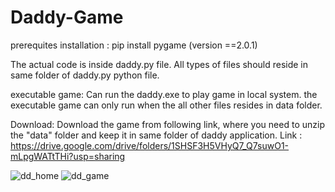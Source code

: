 # Daddy-Game

prerequites installation :
pip install pygame  (version ==2.0.1)

The actual code is inside daddy.py file.
All types of files should reside in same folder of daddy.py python file.

executable game:
Can run the daddy.exe to play game in local system.
the executable game can only run when the all other files resides in data folder.

Download:
Download the game from following link, where you need to unzip the "data" folder and keep it in same folder of daddy application.
Link : https://drive.google.com/drive/folders/1SHSF3H5VHyQ7_Q7suwO1-mLpgWATtTHi?usp=sharing

![dd_home](https://github.com/UppadaBhaskar/Daddy-Game/assets/118506768/372e3767-a678-4f05-aad7-ed021a4b7ce3)
![dd_game](https://github.com/UppadaBhaskar/Daddy-Game/assets/118506768/05024408-2454-41c1-a8fe-99f692233df6)
